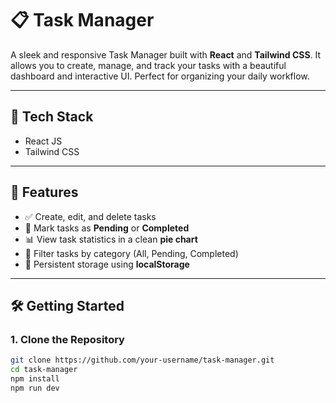 # 📋 Task Manager

A sleek and responsive Task Manager built with **React** and **Tailwind CSS**. It allows you to create, manage, and track your tasks with a beautiful dashboard and interactive UI. Perfect for organizing your daily workflow.

---

## 🚀 Tech Stack

- React JS  
- Tailwind CSS  

---

## 🔧 Features

- ✅ Create, edit, and delete tasks  
- 🎯 Mark tasks as **Pending** or **Completed**  
- 📊 View task statistics in a clean **pie chart**  
- 🧩 Filter tasks by category (All, Pending, Completed)  
- 🔄 Persistent storage using **localStorage**  

---

## 🛠️ Getting Started

### 1. Clone the Repository

```bash
git clone https://github.com/your-username/task-manager.git
cd task-manager
npm install
npm run dev
